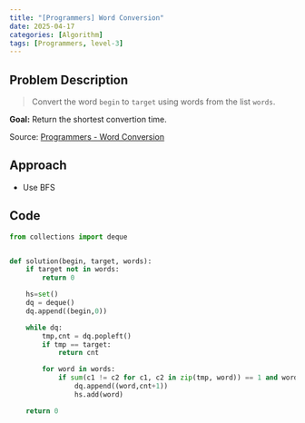 ```yaml
---
title: "[Programmers] Word Conversion"
date: 2025-04-17
categories: [Algorithm]
tags: [Programmers, level-3]
---
```


## Problem Description

> Convert the word `begin` to `target` using words from the list `words`.

**Goal:** Return the shortest convertion time.

Source: [Programmers - Word Conversion](https://school.programmers.co.kr/learn/courses/30/lessons/43163)

## Approach

- Use BFS

## Code

```python
from collections import deque


def solution(begin, target, words):
    if target not in words:
        return 0

    hs=set()
    dq = deque()
    dq.append((begin,0))

    while dq:
        tmp,cnt = dq.popleft()
        if tmp == target:
            return cnt

        for word in words:
            if sum(c1 != c2 for c1, c2 in zip(tmp, word)) == 1 and word not in hs:
                dq.append((word,cnt+1))
                hs.add(word)

    return 0
```
